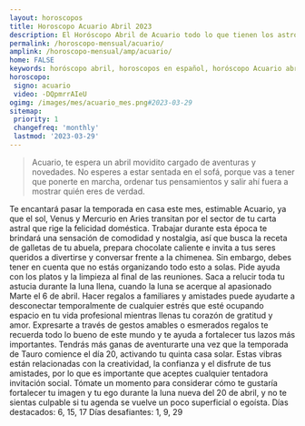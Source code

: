 ```yaml
---
layout: horoscopos
title: Horoscopo Acuario Abril 2023
description: El Horóscopo Abril de Acuario todo lo que tienen los astros preparados para este mes, amor, trabajo, familia. Todo sobre astrologia, tarot, predicciones. Horoscopo gratis en español, predicciones y astrología.
permalink: /horoscopo-mensual/acuario/
amplink: /horoscopo-mensual/amp/acuario/
home: FALSE
keywords: horóscopo abril, horoscopos en español, horóscopo Acuario abril , horóscopo esperanza gracia, horoscop, horóscopos gratis, horoscopo Acuario, Tarot, Astrologia, Zodíaco, Acuario, horoscopo gratis, horoscopo del mes 
horoscopo:
 signo: acuario
 video: -DQpmrrAIeU
ogimg: /images/mes/acuario_mes.png#2023-03-29
sitemap:
 priority: 1
 changefreq: 'monthly'
 lastmod: '2023-03-29'
---
```



 > Acuario, te espera un abril movidito cargado de aventuras y novedades. No esperes a estar sentada en el sofá, porque vas a tener que ponerte en marcha, ordenar tus pensamientos y salir ahí fuera a mostrar quién eres de verdad.



Te encantará pasar la temporada en casa este mes, estimable Acuario, ya que el sol, Venus y Mercurio en Aries transitan por el sector de tu carta astral que rige la felicidad doméstica. Trabajar durante esta época te brindará una sensación de comodidad y nostalgia, así que busca la receta de galletas de tu abuela, prepara chocolate caliente e invita a tus seres queridos a divertirse y conversar frente a la chimenea. Sin embargo, debes tener en cuenta que no estás organizando todo esto a solas. Pide ayuda con los platos y la limpieza al final de las reuniones.
Saca a relucir toda tu astucia durante la luna llena, cuando la luna se acerque al apasionado Marte el 6 de abril. Hacer regalos a familiares y amistades puede ayudarte a desconectar temporalmente de cualquier estrés que esté ocupando espacio en tu vida profesional mientras llenas tu corazón de gratitud y amor. Expresarte a través de gestos amables o esmerados regalos te recuerda todo lo bueno de este mundo y te ayuda a fortalecer tus lazos más importantes.
Tendrás más ganas de aventurarte una vez que la temporada de Tauro comience el día 20, activando tu quinta casa solar. Estas vibras están relacionadas con la creatividad, la confianza y el disfrute de tus amistades, por lo que es importante que aceptes cualquier tentadora invitación social. Tómate un momento para considerar cómo te gustaría fortalecer tu imagen y tu ego durante la luna nueva del 20 de abril, y no te sientas culpable si tu agenda se vuelve un poco superficial o egoísta.
Días destacados: 6, 15, 17
Días desafiantes: 1, 9, 29